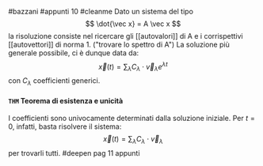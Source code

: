 #bazzani #appunti 10 #cleanme
Dato un sistema del tipo
$$
\dot{\vec x} = A \vec x
$$
la risoluzione consiste nel ricercare gli [[autovalori]] di A e i corrispettivi [[autovettori]] di norma 1. ("trovare lo spettro di A")
La soluzione più generale possibile, ci è dunque data da:
$$
\vec x(t) = \sum_\lambda C_\lambda \cdot \vec v_\lambda e^{\lambda t}
$$
con $C_\lambda$ coefficienti generici.

#### `THM` Teorema di esistenza e unicità
I coefficienti sono univocamente determinati dalla soluzione iniziale. Per $t=0$, infatti, basta risolvere il sistema:
$$
\vec x(t) = \sum_\lambda C_\lambda \cdot \vec v_\lambda
$$
per trovarli tutti.
#deepen pag 11 appunti